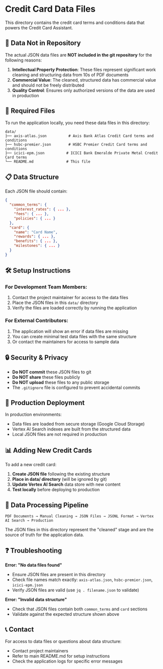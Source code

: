 # Credit Card Data Files

This directory contains the credit card terms and conditions data that powers the Credit Card Assistant.

## 🚨 **Data Not in Repository**

The actual JSON data files are **NOT included in the git repository** for the following reasons:

1. **Intellectual Property Protection**: These files represent significant work cleaning and structuring data from 10s of PDF documents
2. **Commercial Value**: The cleaned, structured data has commercial value and should not be freely distributed
3. **Quality Control**: Ensures only authorized versions of the data are used in production

## 📁 **Required Files**

To run the application locally, you need these data files in this directory:

```
data/
├── axis-atlas.json          # Axis Bank Atlas Credit Card terms and conditions
├── hsbc-premier.json        # HSBC Premier Credit Card terms and conditions  
├── icici-epm.json          # ICICI Bank Emeralde Private Metal Credit Card terms
└── README.md               # This file
```

## 📋 **Data Structure**

Each JSON file should contain:

```json
{
  "common_terms": {
    "interest_rates": { ... },
    "fees": { ... },
    "policies": { ... }
  },
  "card": {
    "name": "Card Name",
    "rewards": { ... },
    "benefits": { ... },
    "milestones": { ... }
  }
}
```

## 🛠 **Setup Instructions**

### For Development Team Members:
1. Contact the project maintainer for access to the data files
2. Place the JSON files in this `data/` directory
3. Verify the files are loaded correctly by running the application

### For External Contributors:
1. The application will show an error if data files are missing
2. You can create minimal test data files with the same structure
3. Or contact the maintainers for access to sample data

## 🔒 **Security & Privacy**

- **Do NOT commit** these JSON files to git
- **Do NOT share** these files publicly
- **Do NOT upload** these files to any public storage
- The `.gitignore` file is configured to prevent accidental commits

## 🚀 **Production Deployment**

In production environments:
- Data files are loaded from secure storage (Google Cloud Storage)
- Vertex AI Search indexes are built from the structured data
- Local JSON files are not required in production

## 📊 **Adding New Credit Cards**

To add a new credit card:

1. **Create JSON file** following the existing structure
2. **Place in data/ directory** (will be ignored by git)
3. **Update Vertex AI Search** data store with new content
4. **Test locally** before deploying to production

## 🔄 **Data Processing Pipeline**

```
PDF Documents → Manual Cleaning → JSON Files → JSONL Format → Vertex AI Search → Production
```

The JSON files in this directory represent the "cleaned" stage and are the source of truth for the application data.

## ❓ **Troubleshooting**

**Error: "No data files found"**
- Ensure JSON files are present in this directory
- Check file names match exactly: `axis-atlas.json`, `hsbc-premier.json`, `icici-epm.json`
- Verify JSON files are valid (use `jq . filename.json` to validate)

**Error: "Invalid data structure"**
- Check that JSON files contain both `common_terms` and `card` sections
- Validate against the expected structure shown above

## 📞 **Contact**

For access to data files or questions about data structure:
- Contact project maintainers
- Refer to main README.md for setup instructions
- Check the application logs for specific error messages